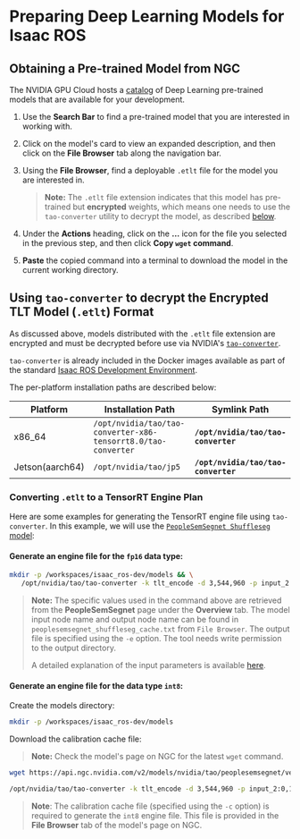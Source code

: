 # Preparing Deep Learning Models for Isaac ROS

## Obtaining a Pre-trained Model from NGC
The NVIDIA GPU Cloud hosts a [catalog](https://catalog.ngc.nvidia.com/models) of Deep Learning pre-trained models that are available for your development.

1. Use the **Search Bar** to find a pre-trained model that you are interested in working with.

2. Click on the model's card to view an expanded description, and then click on the **File Browser** tab along the navigation bar.

3. Using the **File Browser**, find a deployable `.etlt` file for the model you are interested in.

    > **Note:** The `.etlt` file extension indicates that this model has pre-trained but **encrypted** weights, which means one needs to use the `tao-converter` utility to decrypt the model, as described [below](#using-tao-converter-to-decrypt-the-encrypted-tlt-model-etlt-format).

4. Under the **Actions** heading, click on the **...** icon for the file you selected in the previous step, and then click **Copy `wget` command**.
5. **Paste** the copied command into a terminal to download the model in the current working directory.

## Using `tao-converter` to decrypt the Encrypted TLT Model (`.etlt`) Format
As discussed above, models distributed with the `.etlt` file extension are encrypted and must be decrypted before use via NVIDIA's [`tao-converter`](https://developer.nvidia.com/tao-toolkit-get-started).

`tao-converter` is already included in the Docker images available as part of the standard [Isaac ROS Development Environment](https://github.com/NVIDIA-ISAAC-ROS/isaac_ros_common/docs/dev-env-setup.md).

The per-platform installation paths are described below:

| Platform        | Installation Path                                             | Symlink Path                        |
| --------------- | ------------------------------------------------------------- | ----------------------------------- |
| x86_64          | `/opt/nvidia/tao/tao-converter-x86-tensorrt8.0/tao-converter` | **`/opt/nvidia/tao/tao-converter`** |
| Jetson(aarch64) | `/opt/nvidia/tao/jp5`                                         | **`/opt/nvidia/tao/tao-converter`** |


### Converting `.etlt` to a TensorRT Engine Plan
Here are some examples for generating the TensorRT engine file using `tao-converter`. In this example, we will use the [`PeopleSemSegnet Shuffleseg` model](https://catalog.ngc.nvidia.com/orgs/nvidia/teams/tao/models/peoplesemsegnet/files?version=deployable_shuffleseg_unet_v1.0):

#### Generate an engine file for the `fp16` data type:
   ```bash
   mkdir -p /workspaces/isaac_ros-dev/models && \
      /opt/nvidia/tao/tao-converter -k tlt_encode -d 3,544,960 -p input_2:0,1x3x544x960,1x3x544x960,1x3x544x960 -t fp16 -e /workspaces/isaac_ros-dev/models/peoplesemsegnet_shuffleseg.engine -o argmax_1 peoplesemsegnet_shuffleseg_etlt.etlt
   ```
   > **Note:** The specific values used in the command above are retrieved from the **PeopleSemSegnet** page under the **Overview** tab. The model input node name and output node name can be found in `peoplesemsegnet_shuffleseg_cache.txt` from `File Browser`. The output file is specified using the `-e` option. The tool needs write permission to the output directory.
   >
   > A detailed explanation of the input parameters is available [here](https://docs.nvidia.com/tao/tao-toolkit/text/tensorrt.html#running-the-tao-converter).

#### Generate an engine file for the data type `int8`:
   
   Create the models directory:
   ```bash
   mkdir -p /workspaces/isaac_ros-dev/models
   ```

   Download the calibration cache file:  
   > **Note:** Check the model's page on NGC for the latest `wget` command.

   ```bash
   wget https://api.ngc.nvidia.com/v2/models/nvidia/tao/peoplesemsegnet/versions/deployable_shuffleseg_unet_v1.0/files/peoplesemsegnet_shuffleseg_cache.txt
   ```

   ```bash
   /opt/nvidia/tao/tao-converter -k tlt_encode -d 3,544,960 -p input_2:0,1x3x544x960,1x3x544x960,1x3x544x960 -t int8 -c peoplesemsegnet_shuffleseg_cache.txt -e /workspaces/isaac_ros-dev/models/peoplesemsegnet_shuffleseg.engine -o argmax_1 peoplesemsegnet_shuffleseg_etlt.etlt
   ```

   > **Note**: The calibration cache file (specified using the `-c` option) is required to generate the `int8` engine file. This file is provided in the **File Browser** tab of the model's page on NGC.
